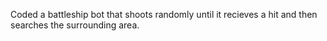 Coded a battleship bot that shoots randomly until it recieves a hit and then searches the surrounding area.
